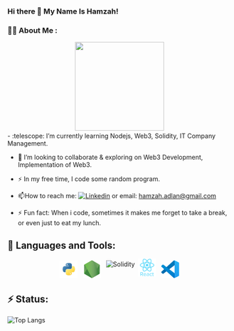### Hi there 👋 My Name Is Hamzah! 
### :man_technologist: About Me :
<div align="center">
  <img src="https://media.giphy.com/media/l44Qqz6gO6JiVV3pu/giphy.gif" width="200" height="200"/>
</div>
- :telescope: I’m currently learning Nodejs, Web3, Solidity, IT Company Management.

- :seedling: I’m looking to collaborate & exploring on Web3 Development, Implementation of Web3.

- :zap: In my free time, I code some random program.

- :mailbox:How to reach me: [![Linkedin]()](https://www.linkedin.com/in/hamzah-adlan-9028931ab/) or email: hamzah.adlan@gmail.com

- ⚡ Fun fact: When i code, sometimes it makes me forget to take a break, or even just to eat my lunch.

## 🧰 Languages and Tools:
<p align="center">
<img src="https://raw.githubusercontent.com/github/explore/80688e429a7d4ef2fca1e82350fe8e3517d3494d/topics/python/python.png" alt="Python" height="40" style="vertical-align:top; margin:4px">
<img src="https://raw.githubusercontent.com/github/explore/80688e429a7d4ef2fca1e82350fe8e3517d3494d/topics/nodejs/nodejs.png" alt="Nodejs" height="40" style="vertical-align:top; margin:4px">
<img src="https://upload.wikimedia.org/wikipedia/commons/thumb/9/98/Solidity_logo.svg/386px-Solidity_logo.svg.png" alt="Solidity" height="40" style="vertical-align:top; margin:4px">
<img src="https://github.com/devicons/devicon/blob/master/icons/react/react-original-wordmark.svg" title="React" alt="React" width="40" height="40"/>&nbsp;
<img src="https://raw.githubusercontent.com/github/explore/80688e429a7d4ef2fca1e82350fe8e3517d3494d/topics/visual-studio-code/visual-studio-code.png" alt="VS Code" height="40" style="vertical-align:top; margin:4px">
</p>

## ⚡ Status:
![Top Langs](https://github-readme-stats.vercel.app/api/top-langs/?username=hamzadln&theme=tokyonight)

